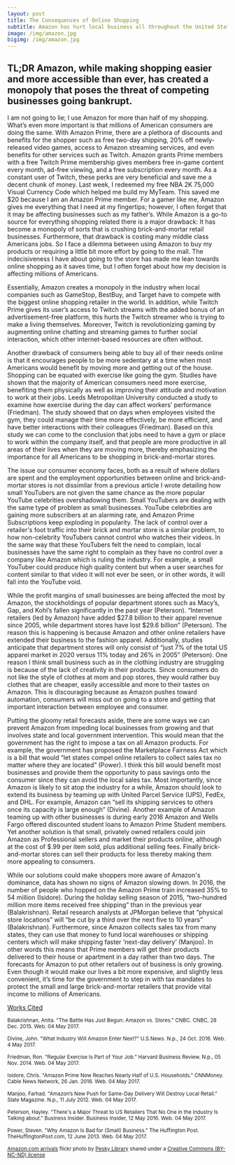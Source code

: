 ```yaml
---
layout: post
title: The Consequences of Online Shopping
subtitle: Amazon has hurt local business all throughout the United States
image: /img/amazon.jpg
bigimg: /img/amazon.jpg
---
```

## TL;DR Amazon, while making shopping easier and more accessible than ever, has created a monopoly that poses the threat of competing businesses going bankrupt.

I am not going to lie; I use Amazon for more than half of my shopping. What’s even more important is that  millions of  American consumers are doing the same. With Amazon Prime, there are a plethora of discounts and benefits for the shopper such as free two-day shipping, 20% off newly-released video games, access to Amazon streaming services, and even benefits for other services such as Twitch. Amazon grants Prime members with a free Twitch Prime membership gives members free in-game content every month, ad-free viewing, and a free subscription every month. As a constant user of Twitch, these perks are very beneficial and save me a decent chunk of money. Last week, I redeemed my free NBA 2K 75,000 Visual Currency Code which helped me build my MyTeam. This saved me $20 because I am an Amazon Prime member. For a gamer like me, Amazon gives me everything that I need at my fingertips; however, I often forget that it may be affecting businesses such as my father’s. While Amazon is a go-to source for everything shopping related there is a major drawback: It has become a monopoly of sorts that is crushing brick-and-mortar retail businesses. Furthermore, that drawback is costing many middle class Americans jobs. So I face a dilemma between using Amazon to buy my products or requiring a little bit more effort by going to the mall. The indecisiveness I have about going to the store has made me lean towards online shopping as it saves time, but I often forget about how my decision is affecting millions of Americans.


Essentially, Amazon creates a monopoly in the industry when local companies such as GameStop, BestBuy, and Target have to compete with the biggest online shopping retailer in the world. In addition, while Twitch Prime gives its user’s access to Twitch streams with the added bonus of an advertisement-free platform, this hurts the Twitch streamer who is trying to make a living themselves. Moreover, Twitch is revolutionizing gaming by augmenting online chatting and streaming games to further social interaction, which other internet-based resources are often without.  

Another drawback of consumers being able to buy all of their needs online is that it encourages people to be more sedentary at a time when most Americans would benefit by moving more and getting out of the house. Shopping can be equated with exercise like going the gym. Studies have shown that the majority of American consumers need more exercise, benefiting them physically as well as improving their attitude and motivation to work at their jobs. Leeds Metropolitan University conducted a study to examine how exercise during the day can affect workers’ performance (Friedman). The study showed that on days when employees visited the gym, they could manage their time more effectively, be more efficient, and have better interactions with their colleagues (Friedman). Based on this study we can come to the conclusion that jobs need to have a gym or place to work within the company itself, and that people are more productive in all areas of their lives when they are moving more, thereby emphasizing the importance for all Americans to be shopping in brick-and-mortar stores.

The issue our consumer economy faces, both as a result of where dollars are spent and the employment opportunities between online and brick-and-mortar stores is not dissimilar from a previous article I wrote detailing how small YouTubers are not given the same chance as the more popular YouTube celebrities overshadowing them. Small YouTubers are dealing with the same type of problem as small businesses. YouTube celebrities are gaining more subscribers at an alarming rate, and Amazon Prime Subscriptions keep exploding in popularity. The lack of control over a retailer's foot traffic into their brick and mortar store is a similar problem, to how non-celebrity YouTubers cannot control who watches their videos. In the same way that these YouTubers felt the need to complain,  local businesses have the same right to complain as they have no control over a company like Amazon which is ruling the industry. For example, a small YouTuber could produce high quality content but when a user searches for content similar to that video it will not ever be seen, or in other words, it will fall into the YouTube void.

While the profit margins of small businesses are being affected the most by Amazon, the stockholdings of popular department stores such as Macy’s, Gap, and Kohl’s fallen significantly in the past year (Peterson). “Internet retailers (led by Amazon) have added $27.8 billion to their apparel revenue since 2005, while department stores have lost $29.6 billion” (Peterson). The reason this is happening is because Amazon and other online retailers have extended their business to the fashion apparel. Additionally, studies anticipate that department stores will only consist of “just 7% of the total US apparel market in 2020 versus 11% today and 26% in 2005” (Peterson). One reason I think small business such as in the clothing industry are struggling is because of the lack of creativity in their products. Since consumers do not like the style of clothes at mom and pop stores, they would rather buy clothes that are cheaper, easily accessible and more to their tastes on Amazon. This is discouraging because as Amazon pushes toward automation, consumers will miss out on going to a store and getting that important interaction between employee and consumer.

Putting the gloomy retail forecasts aside, there are some ways we can prevent Amazon from impeding local businesses from growing and that involves state and local government intervention. This would mean that the government has the right to impose a tax on all Amazon products. For example, the government has proposed the Marketplace Fairness Act which is a bill that would “let states compel online retailers to collect sales tax no matter where they are located” (Power). I think this bill would benefit most businesses  and provide them the opportunity  to pass savings onto the consumer since they can avoid the local sales tax. Most importantly, since Amazon is likely to sit atop the industry for a while, Amazon should look to extend its business by teaming up with United Parcel Service (UPS), FedEx, and DHL. For example, Amazon can “sell its shipping services to others once its capacity is large enough” (Divine). Another example of Amazon teaming up with other businesses is during early 2016 Amazon and Wells Fargo offered discounted student loans to Amazon Prime Student members. Yet another solution is that small, privately owned retailers  could join Amazon as Professional sellers and market their products online, although at the cost of $.99 per item sold, plus additional selling fees. Finally brick-and-mortar stores can sell their products for less thereby making them more appealing to consumers.

While our solutions could make shoppers more aware of Amazon's dominance, data has shown no signs of Amazon slowing down. In 2016, the number of people who hopped on the Amazon Prime train increased 35% to 54 million (Isidore). During the holiday selling season of 2015, “two-hundred million more items received free shipping” than in the previous year (Balakrishnan). Retail research analysts at JPMorgan believe that “physical store locations” will “be cut by a third over the next five to 10 years” (Balakrishnan). Furthermore, since Amazon collects sales tax from many states, they can use that money to fund local warehouses or shipping centers which will make shipping faster ‘next-day delivery’ (Manjoo). In other words this means that Prime members will get their products delivered to their house or apartment in a day rather than two days. The forecasts for Amazon to put other retailers out of business is only growing.  Even though it would make our lives a bit more expensive, and slightly less convenient, it’s time for the government to step in with tax mandates to protect the small and large brick-and-mortar retailers that provide vital income to millions of Americans.


<u>Works Cited</u>

<small> Balakrishnan, Anita. "The Battle Has Just Begun: Amazon vs. Stores." CNBC. CNBC, 28 Dec. 2015. Web. 04 May 2017. </small>

<small> Divine, John. "What Industry Will Amazon Enter Next?" U.S.News. N.p., 24 Oct. 2016. Web. 4 May 2017. </small>

<small> Friedman, Ron. "Regular Exercise Is Part of Your Job." Harvard Business Review. N.p., 05 Nov. 2014. Web. 04 May 2017. </small>

<small> Isidore, Chris. "Amazon Prime Now Reaches Nearly Half of U.S. Households." CNNMoney. Cable News Network, 26 Jan. 2016. Web. 04 May 2017. </small>

<small> Manjoo, Farhad. "Amazon’s New Push for Same-Day Delivery Will Destroy Local Retail." Slate Magazine. N.p., 11 July 2012. Web. 04 May 2017. </small>

<small> Peterson, Hayley. "There's a Major Threat to US Retailers That No One in the Industry Is Talking about." Business Insider. Business Insider, 12 May 2016. Web. 04 May 2017. </small>

<small> Power, Steven. "Why Amazon Is Bad for (Small) Business." The Huffington Post. TheHuffingtonPost.com, 12 June 2013. Web. 04 May 2017. </small>

<small> <a title="Amazon.com arrivals" href="https://flickr.com/photos/peskylibrary/1478686778">Amazon.com arrivals</a> flickr photo by <a href="https://flickr.com/people/peskylibrary">Pesky Library</a> shared under a <a href="https://creativecommons.org/licenses/by-nc-nd/2.0/">Creative Commons (BY-NC-ND) license</a> </small>
